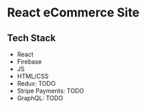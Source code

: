 <h1>React eCommerce Site</h1>
<h2>Tech Stack</h2>
<ul>
  <li>React</li>
  <li>Firebase</li>
  <li>JS</li>
  <li>HTML/CSS</li>
  <li>Redux: TODO</li>
  <li>Stripe Payments: TODO</li>
  <li>GraphQL: TODO</li>
</ul>
